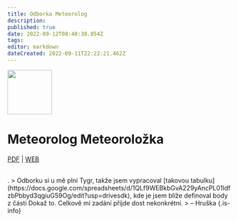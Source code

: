 ```yaml
---
title: Odborka Meteorolog
description: 
published: true
date: 2022-09-12T08:40:38.854Z
tags: 
editor: markdown
dateCreated: 2022-09-11T22:22:21.462Z
---
```


<div class="headerimage">
  <img src="https://odborky.skaut.cz/wp-content/uploads/2016/02/Meteorolog02-01-250x250.png" width="100px">
  <h1>Meteorolog Meteoroložka</h1>
    
[PDF](https://odborky.skaut.cz/wp-content/uploads/2016/12/Pracovni-list-Meteorolog_uprava2_nahled01.pdf) | [WEB](https://odborky.skaut.cz/meteorolog/)
</div>
<br>
.
> Odborku si u mě plní Tygr, takže jsem vypracoval [takovou tabulku](https://docs.google.com/spreadsheets/d/1QLf9WEBkbGvA229yAncPL01ldfzbPbbyd3qgiuG59Og/edit?usp=drivesdk), kde je jsem blíže definoval body z části Dokaž to. Celkově mi zadání příjde dost nekonkrétní.
> – Hruška
{.is-info}
